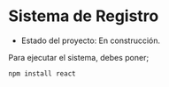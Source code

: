 <h1> Sistema de Registro </h1>

- Estado del proyecto: En construcción.

Para ejecutar el sistema, debes poner;

```npm install react```
